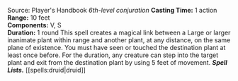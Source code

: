 Source: Player's Handbook
*6th-level conjuration*
**Casting Time:** 1 action  
**Range:** 10 feet  
**Components:** V, S  
**Duration:** 1 round
This spell creates a magical link between a Large or larger inanimate plant within range and another plant, at any distance, on the same plane of existence. You must have seen or touched the destination plant at least once before. For the duration, any creature can step into the target plant and exit from the destination plant by using 5 feet of movement.
***Spell Lists.*** [[spells:druid|druid]]